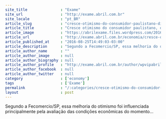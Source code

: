 ```yaml
---
site_title               : "Exame"
site_url                 : "http://exame.abril.com.br"
site_locale              : "pt_BR"
article_slug             : "cresce-otimismo-do-consumidor-paulistano-diz-fecomercio-sp"
article_title            : "Cresce otimismo do consumidor paulistano, diz Fecomercio/SP"
article_image            : "https://abrilexame.files.wordpress.com/2016/09/size_960_16_9_comercio-varejo2.jpg?quality=70&strip=all&w=960"
article_url              : "http://exame.abril.com.br/economia/cresce-otimismo-do-consumidor-paulistano-diz-fecomercio-sp/"
article_published_at     : "2016-08-25T14:49:03-03:00"
article_description      : "Segundo a Fecomercio/SP, essa melhoria do otimismo foi influenciada principalmente pela avaliação das condições econômicas do momento..."
article_author_name      : ""
article_author_image     : null
article_author_biography : null
article_author_profile   : "http://exame.abril.com.br/author/wpvipabril/"
article_author_facebook  : null
article_author_twitter   : null
category                 : ['economy']
tags                     : ['Exame']
permalink                : "/:categories/cresce-otimismo-do-consumidor-paulistano-diz-fecomercio-sp/"
layout                   : post
---
```


Segundo a Fecomercio/SP, essa melhoria do otimismo foi influenciada principalmente pela avaliação das condições econômicas do momento...

